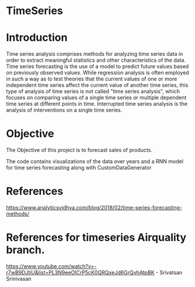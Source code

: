 # TimeSeries

# Introduction
Time series analysis comprises methods for analyzing time series data in order to extract meaningful statistics and other characteristics of the data. Time series forecasting is the use of a model to predict future values based on previously observed values. While regression analysis is often employed in such a way as to test theories that the current values of one or more independent time series affect the current value of another time series, this type of analysis of time series is not called "time series analysis", which focuses on comparing values of a single time series or multiple dependent time series at different points in time. Interrupted time series analysis is the analysis of interventions on a single time series. 

# Objective
The Objective of this project is to forecast sales of products.

The code contains visualizations of the data over years and a RNN model for time series forecasting along with CustomDataGenerator

# References
https://www.analyticsvidhya.com/blog/2018/02/time-series-forecasting-methods/

# References for timeseries Airquality branch.

https://www.youtube.com/watch?v=-r7wB9DJtiU&list=PL3N9eeOlCrP5cK0QRQxeJd6GrQvhAtpBK - Srivatsan Srinivasan
